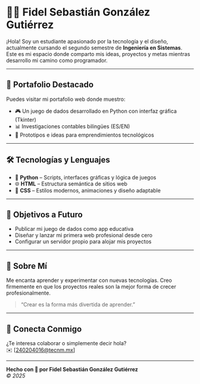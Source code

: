 # 👨‍💻 Fidel Sebastián González Gutiérrez

¡Hola! Soy un estudiante apasionado por la tecnología y el diseño, actualmente cursando el segundo semestre de **Ingeniería en Sistemas**. Este es mi espacio donde comparto mis ideas, proyectos y metas mientras desarrollo mi camino como programador.

---

## 🌟 Portafolio Destacado

Puedes visitar mi portafolio web donde muestro:

- 🎮 Un juego de dados desarrollado en Python con interfaz gráfica (Tkinter)
- 📊 Investigaciones contables bilingües (ES/EN)
- 🚀 Prototipos e ideas para emprendimientos tecnológicos

---

## 🛠️ Tecnologías y Lenguajes

- 🐍 **Python** – Scripts, interfaces gráficas y lógica de juegos
- 🌐 **HTML** – Estructura semántica de sitios web
- 🎨 **CSS** – Estilos modernos, animaciones y diseño adaptable

---

## 🔮 Objetivos a Futuro

- Publicar mi juego de dados como app educativa
- Diseñar y lanzar mi primera web profesional desde cero
- Configurar un servidor propio para alojar mis proyectos

---

## 👋 Sobre Mí

Me encanta aprender y experimentar con nuevas tecnologías. Creo firmemente en que los proyectos reales son la mejor forma de crecer profesionalmente.

> “Crear es la forma más divertida de aprender.”

---

## 🤝 Conecta Conmigo

¿Te interesa colaborar o simplemente decir hola?  
✉️ [240204016@tecnm.mx]

---

**Hecho con 💜 por Fidel Sebastián González Gutiérrez**  
*© 2025*
